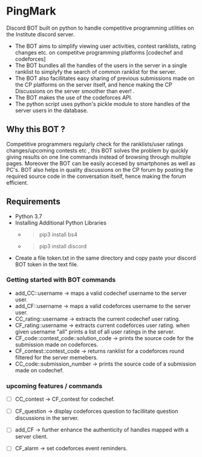 # PingMark
Discord BOT built on python to handle competitive programming utilities on the Institute discord server.

- The BOT aims to simplify viewing user activities, contest ranklists, rating changes etc. on competitve programming platforms [codechef and codeforces]
- The BOT bundles all the handles of the users in the server in a single ranklist to simplyfy the search of common ranklist for the server.
- The BOT also facillitates easy sharing of previous submissions made on the CP platforms on the server itself, and hence making the CP Discussions on the server smoother than ever! .
- The BOT makes the use of the codeforces API.
- The python script uses python's pickle module to store handles of the server users in the database.


## Why this BOT ?
Competitive programmers regularly check for the ranklists/user ratings changes/upcoming contests etc , this BOT solves the problem by quickly giving results on one line commands instead of browsing through multiple pages.
Moreover the BOT can be easily accesed by smartphones as well as PC's.
BOT also helps in quality discussions on the CP forum by posting the required source code in the conversation  itself, hence making the forum efficient.

## Requirements

- Python 3.7
- Installing Additional Python Libraries
	-	> pip3 install bs4
	-	> pip3 install discord
- Create a file token.txt in the same directory and copy paste your discord BOT token in the text file.

### Getting started with BOT commands
 - add_CC::username -> maps a valid codechef username to the server user.
 - add_CF::username -> maps a valid codeforces username to the server user.
 - CC_rating::username -> extracts the current codechef user rating.
 - CF_rating::username -> extracts current codeforces user rating. when given username "all" prints a list of all user ratings in the server.
 - CF_code::contest_code::solution_code -> prints the source code for the submission made on codeforces.
 - CF_contest::contest_code -> returns ranklist for a codeforces round filtered for the server memebers.
 - CC_code::submission_number -> prints the source code of a submission made on codechef.

### upcoming features / commands
 
 - [ ] CC_contest -> CF_contest for codechef.
 - [ ] CF_question -> display codeforces question to facillitate question discussions in the server.
 - [ ] add_CF -> further enhance the authenticity of handles mapped with a server client.
 - [ ] CF_alarm -> set codeforces event reminders.




